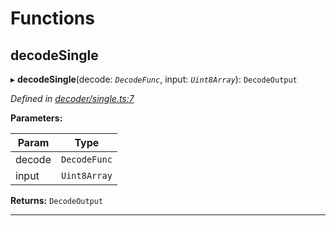 

# Functions

<a id="decodesingle"></a>

##  decodeSingle

▸ **decodeSingle**(decode: *`DecodeFunc`*, input: *`Uint8Array`*): `DecodeOutput`

*Defined in [decoder/single.ts:7](https://github.com/polkadot-js/common/blob/7153110/packages/util-rlp/src/decoder/single.ts#L7)*

**Parameters:**

| Param | Type |
| ------ | ------ |
| decode | `DecodeFunc` |
| input | `Uint8Array` |

**Returns:** `DecodeOutput`

___

